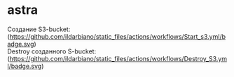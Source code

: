 # astra
Создание S3-bucket:
(https://github.com/ildarbiano/static_files/actions/workflows/Start_s3.yml/badge.svg) <br>
Destroy созданного S-bucket:
(https://github.com/ildarbiano/static_files/actions/workflows/Destroy_S3.yml/badge.svg) <br>
